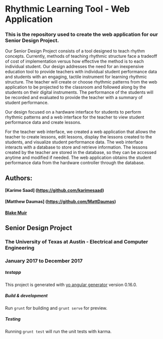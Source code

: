 # Rhythmic Learning Tool - Web Application 

### This is the repository used to create the web application for our Senior Design Project. 

Our Senior Design Project consists of a tool designed to teach rhythm concepts. Currently, methods of teaching rhythmic structure face a tradeoff of cost of implementation versus how effective the method is to each individual student. Our design addresses the need for an inexpensive education tool to provide teachers with individual student performance data and students with an engaging, tactile instrument for learning rhythmic structure. The teacher will create or choose rhythmic patterns from the web application to be projected to the classroom and followed along by the students on their digital instruments. The performance of the students will be recorded and evaluated to provide the teacher with a summary of student performance. 

Our design focused on a hardware interface for students to perform rhythmic patterns and a web interface for the teacher to view student performance data and create lessons.

For the teacher web interface, we created a web application that allows the teacher to create lessons, edit lessons, display the lessons created to the students, and visualize student performance data. The web interface interacts with a database to store and retrieve information. The lessons created by the teacher are stored in the database, so they can be accessed anytime and modified if needed. The web application obtains the student performance data from the hardware controller through the database.

## Authors: 
#### [Karime Saad] (https://github.com/karimesaad)
#### [Matthew Daumas] (https://github.com/MattDaumas)
#### [Blake Muir](https://github.com/muirblake)

## Senior Design Project
### The University of Texas at Austin - Electrical and Computer Engineering
### January 2017 to December 2017



##### testapp

This project is generated with [yo angular generator](https://github.com/yeoman/generator-angular)
version 0.16.0.

##### Build & development

Run `grunt` for building and `grunt serve` for preview.

##### Testing

Running `grunt test` will run the unit tests with karma.

